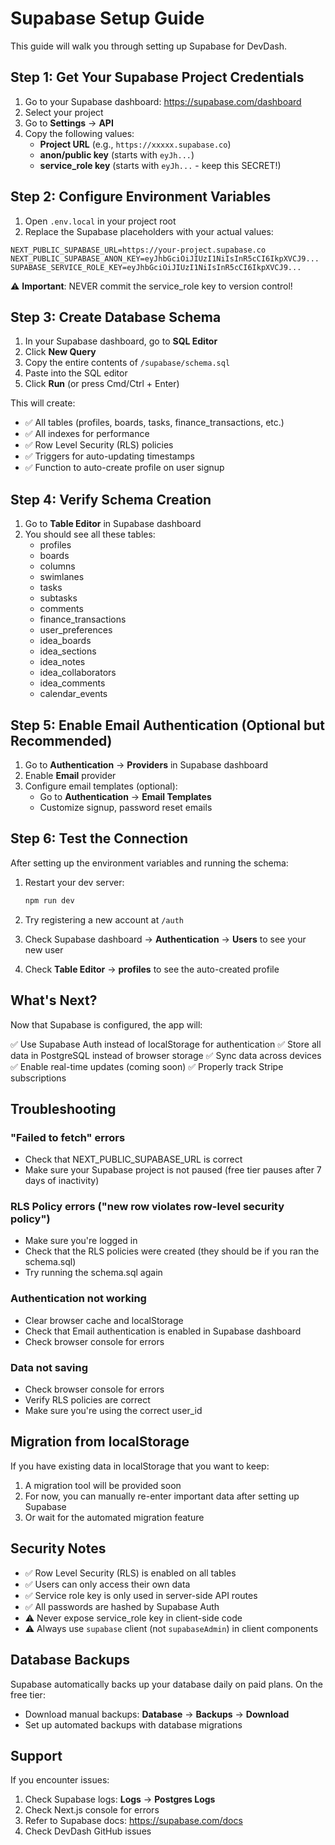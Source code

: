 # Supabase Setup Guide

This guide will walk you through setting up Supabase for DevDash.

## Step 1: Get Your Supabase Project Credentials

1. Go to your Supabase dashboard: https://supabase.com/dashboard
2. Select your project
3. Go to **Settings** → **API**
4. Copy the following values:
   - **Project URL** (e.g., `https://xxxxx.supabase.co`)
   - **anon/public key** (starts with `eyJh...`)
   - **service_role key** (starts with `eyJh...` - keep this SECRET!)

## Step 2: Configure Environment Variables

1. Open `.env.local` in your project root
2. Replace the Supabase placeholders with your actual values:

```env
NEXT_PUBLIC_SUPABASE_URL=https://your-project.supabase.co
NEXT_PUBLIC_SUPABASE_ANON_KEY=eyJhbGciOiJIUzI1NiIsInR5cCI6IkpXVCJ9...
SUPABASE_SERVICE_ROLE_KEY=eyJhbGciOiJIUzI1NiIsInR5cCI6IkpXVCJ9...
```

⚠️ **Important**: NEVER commit the service_role key to version control!

## Step 3: Create Database Schema

1. In your Supabase dashboard, go to **SQL Editor**
2. Click **New Query**
3. Copy the entire contents of `/supabase/schema.sql`
4. Paste into the SQL editor
5. Click **Run** (or press Cmd/Ctrl + Enter)

This will create:
- ✅ All tables (profiles, boards, tasks, finance_transactions, etc.)
- ✅ All indexes for performance
- ✅ Row Level Security (RLS) policies
- ✅ Triggers for auto-updating timestamps
- ✅ Function to auto-create profile on user signup

## Step 4: Verify Schema Creation

1. Go to **Table Editor** in Supabase dashboard
2. You should see all these tables:
   - profiles
   - boards
   - columns
   - swimlanes
   - tasks
   - subtasks
   - comments
   - finance_transactions
   - user_preferences
   - idea_boards
   - idea_sections
   - idea_notes
   - idea_collaborators
   - idea_comments
   - calendar_events

## Step 5: Enable Email Authentication (Optional but Recommended)

1. Go to **Authentication** → **Providers** in Supabase dashboard
2. Enable **Email** provider
3. Configure email templates (optional):
   - Go to **Authentication** → **Email Templates**
   - Customize signup, password reset emails

## Step 6: Test the Connection

After setting up the environment variables and running the schema:

1. Restart your dev server:
   ```bash
   npm run dev
   ```

2. Try registering a new account at `/auth`
3. Check Supabase dashboard → **Authentication** → **Users** to see your new user
4. Check **Table Editor** → **profiles** to see the auto-created profile

## What's Next?

Now that Supabase is configured, the app will:

✅ Use Supabase Auth instead of localStorage for authentication
✅ Store all data in PostgreSQL instead of browser storage
✅ Sync data across devices
✅ Enable real-time updates (coming soon)
✅ Properly track Stripe subscriptions

## Troubleshooting

### "Failed to fetch" errors
- Check that NEXT_PUBLIC_SUPABASE_URL is correct
- Make sure your Supabase project is not paused (free tier pauses after 7 days of inactivity)

### RLS Policy errors ("new row violates row-level security policy")
- Make sure you're logged in
- Check that the RLS policies were created (they should be if you ran the schema.sql)
- Try running the schema.sql again

### Authentication not working
- Clear browser cache and localStorage
- Check that Email authentication is enabled in Supabase dashboard
- Check browser console for errors

### Data not saving
- Check browser console for errors
- Verify RLS policies are correct
- Make sure you're using the correct user_id

## Migration from localStorage

If you have existing data in localStorage that you want to keep:

1. A migration tool will be provided soon
2. For now, you can manually re-enter important data after setting up Supabase
3. Or wait for the automated migration feature

## Security Notes

- ✅ Row Level Security (RLS) is enabled on all tables
- ✅ Users can only access their own data
- ✅ Service role key is only used in server-side API routes
- ✅ All passwords are hashed by Supabase Auth
- ⚠️ Never expose service_role key in client-side code
- ⚠️ Always use `supabase` client (not `supabaseAdmin`) in client components

## Database Backups

Supabase automatically backs up your database daily on paid plans. On the free tier:
- Download manual backups: **Database** → **Backups** → **Download**
- Set up automated backups with database migrations

## Support

If you encounter issues:
1. Check Supabase logs: **Logs** → **Postgres Logs**
2. Check Next.js console for errors
3. Refer to Supabase docs: https://supabase.com/docs
4. Check DevDash GitHub issues
